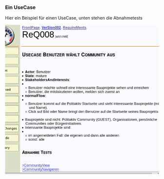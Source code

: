 ### Ein UseCase
Hier ein Beispiel für einen UseCase, unten stehen die Abnahmetests

![Abbildung 5: Ein UseCase][useCaseExample]

[useCaseExample]: https://raw.githubusercontent.com/DomainDrivenArchitecture/ddaArchitecture/requirements/images/FitnesseUsecaseMitAbnahmeTest.png "Abbildung 5: Ein UseCase"
